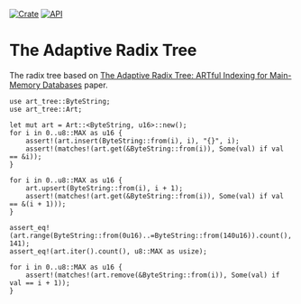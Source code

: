 [![Crate](https://img.shields.io/crates/v/art-tree.svg)](https://crates.io/crates/art-tree)
[![API](https://docs.rs/art-tree/badge.svg)](https://docs.rs/art-tree)

# The Adaptive Radix Tree
The radix tree based on [The Adaptive Radix Tree:
ARTful Indexing for Main-Memory Databases](https://15721.courses.cs.cmu.edu/spring2016/papers/leis-icde2013.pdf)
paper.

 ```
 use art_tree::ByteString;
 use art_tree::Art;

 let mut art = Art::<ByteString, u16>::new();
 for i in 0..u8::MAX as u16 {
     assert!(art.insert(ByteString::from(i), i), "{}", i);
     assert!(matches!(art.get(&ByteString::from(i)), Some(val) if val == &i));
 }

 for i in 0..u8::MAX as u16 {
     art.upsert(ByteString::from(i), i + 1);
     assert!(matches!(art.get(&ByteString::from(i)), Some(val) if val == &(i + 1)));
 }

 assert_eq!(art.range(ByteString::from(0u16)..=ByteString::from(140u16)).count(), 141);
 assert_eq!(art.iter().count(), u8::MAX as usize);

 for i in 0..u8::MAX as u16 {
     assert!(matches!(art.remove(&ByteString::from(i)), Some(val) if val == i + 1));
 }
 ```